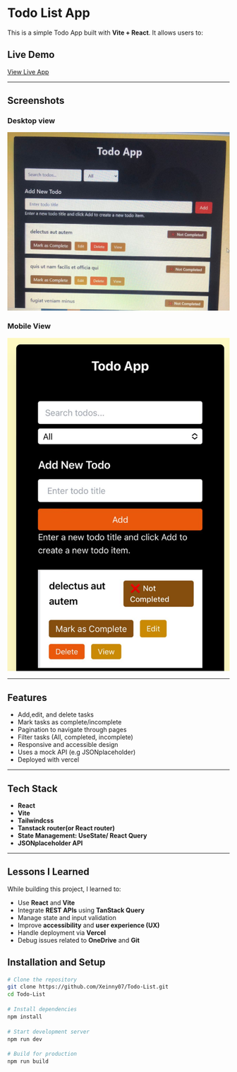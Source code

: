 # Todo List App
This is a simple Todo App built with **Vite + React**. It allows users to:

## Live Demo
 [View Live App](https://todo-list-psi-kohl-13.vercel.app/)

---

## Screenshots

### Desktop view
![Desktop view](https://github.com/Xeinny07/Todo-List/blob/main/Screenshots%20desktop.jpeg)

### Mobile View
![Mobile view](https://github.com/Xeinny07/Todo-List/blob/main/Screenshots%20mobile.jpeg)

---
## Features

- Add,edit, and delete tasks
- Mark tasks as complete/incomplete
- Pagination to navigate through pages
- Filter tasks (All, completed, incomplete)
- Responsive and accessible design
- Uses a mock API (e.g JSONplaceholder)
- Deployed with vercel

---

## Tech Stack

- **React**
- **Vite**
- **Tailwindcss**
- **Tanstack router(or React router)**
- **State Management: UseState/ React Query**
- **JSONplaceholder API**
  
---

## Lessons I Learned

While building this project, I learned to:

- Use **React** and **Vite**
- Integrate **REST APIs** using **TanStack Query**
- Manage state and input validation
- Improve **accessibility** and **user experience (UX)**
- Handle deployment via **Vercel**
- Debug issues related to **OneDrive** and **Git**


## Installation and Setup

```bash
# Clone the repository
git clone https://github.com/Xeinny07/Todo-List.git
cd Todo-List

# Install dependencies
npm install

# Start development server
npm run dev

# Build for production
npm run build






 








